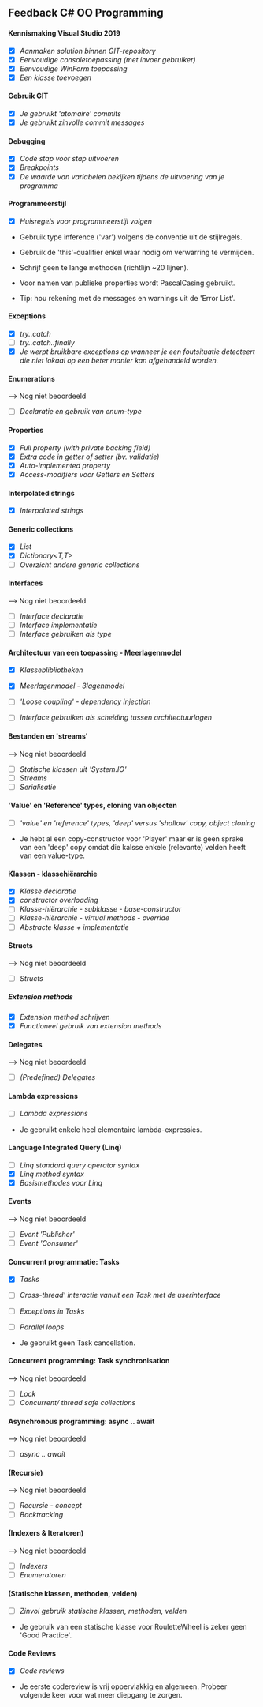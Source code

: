 
## Feedback C# OO Programming


#### Kennismaking Visual Studio 2019


- [x] *Aanmaken solution binnen GIT-repository*
- [x] *Eenvoudige consoletoepassing (met invoer gebruiker)*
- [x] *Eenvoudige WinForm toepassing*
- [x] *Een klasse toevoegen*

#### Gebruik GIT

- [x] *Je gebruikt 'atomaire' commits*
- [x] *Je gebruikt zinvolle commit messages*

#### Debugging

- [x] *Code stap voor stap uitvoeren*
- [x] *Breakpoints*
- [x] *De waarde van variabelen bekijken tijdens de uitvoering van je programma*

#### Programmeerstijl

- [x] *Huisregels voor programmeerstijl volgen*

* Gebruik type inference ('var') volgens de conventie uit de stijlregels.
* Gebruik de 'this'-qualifier enkel waar nodig om verwarring te vermijden.
* Schrijf geen te lange methoden (richtlijn ~20 lijnen).
* Voor namen van publieke properties wordt PascalCasing gebruikt.
  
* Tip: hou rekening met de messages en warnings uit de 'Error List'.


#### Exceptions

- [x] *try..catch*
- [ ] *try..catch..finally*
- [x] *Je werpt bruikbare exceptions op wanneer je een foutsituatie detecteert die niet lokaal op een beter manier kan afgehandeld worden.*

#### Enumerations

--> Nog niet beoordeeld

- [ ] *Declaratie en gebruik van enum-type*
 
#### Properties

- [x] *Full property (with private backing field)*
- [x] *Extra code in getter of setter (bv. validatie)*
- [x] *Auto-implemented property*
- [x] *Access-modifiers voor Getters en Setters*

#### Interpolated strings

- [x] *Interpolated strings*

#### Generic collections

- [x] *List<T>*
- [x] *Dictionary<T,T>*
- [ ] *Overzicht andere generic collections*

#### Interfaces

--> Nog niet beoordeeld

- [ ] *Interface declaratie*
- [ ] *Interface implementatie*
- [ ] *Interface gebruiken als type*

#### Architectuur van een toepassing - Meerlagenmodel

- [x] *Klasseblibliotheken*
- [x] *Meerlagenmodel - 3lagenmodel*
- [ ] *'Loose coupling' - dependency injection*
- [ ] *Interface gebruiken als scheiding tussen architectuurlagen*



#### Bestanden en 'streams'

--> Nog niet beoordeeld

- [ ] *Statische klassen uit 'System.IO'*
- [ ] *Streams*
- [ ] *Serialisatie*

#### 'Value' en 'Reference' types, cloning van objecten

- [ ] *'value' en 'reference' types, 'deep' versus 'shallow' copy, object cloning*

* Je hebt al een copy-constructor voor 'Player' maar er is geen sprake van een 'deep' copy omdat die kalsse enkele (relevante) velden heeft van een value-type.

#### Klassen - klassehiërarchie

- [x] *Klasse declaratie*
- [x] *constructor overloading*
- [ ] *Klasse-hiërarchie - subklasse - base-constructor*
- [ ] *Klasse-hiërarchie - virtual methods - override*
- [ ] *Abstracte klasse + implementatie*

#### Structs

--> Nog niet beoordeeld

- [ ] *Structs*

##### Extension methods

- [x] *Extension method schrijven*
- [x] *Functioneel gebruik van extension methods*

#### Delegates

--> Nog niet beoordeeld

- [ ] *(Predefined) Delegates*

#### Lambda expressions

- [ ] *Lambda expressions*

* Je gebruikt enkele heel elementaire lambda-expressies.

#### Language Integrated Query (Linq)

- [ ] *Linq standard query operator syntax*
- [x] *Linq method syntax*
- [x] *Basismethodes voor Linq*

#### Events

--> Nog niet beoordeeld

- [ ] *Event 'Publisher'*
- [ ] *Event 'Consumer'*

#### Concurrent programmatie: Tasks

- [x] *Tasks*
- [ ] *Cross-thread' interactie vanuit een Task met de userinterface*
- [ ] *Exceptions in Tasks*
- [ ] *Parallel loops*
 

* Je gebruikt geen Task cancellation.

#### Concurrent programming: Task synchronisation

--> Nog niet beoordeeld

- [ ] *Lock*
- [ ] *Concurrent/ thread safe collections*

#### Asynchronous programming: async .. await

--> Nog niet beoordeeld

- [ ] *async .. await*

#### (Recursie)

--> Nog niet beoordeeld

- [ ] *Recursie - concept*
- [ ] *Backtracking*

#### (Indexers & Iteratoren)
 
--> Nog niet beoordeeld

- [ ] *Indexers*
- [ ] *Enumeratoren*

#### (Statische klassen, methoden, velden)

- [ ] *Zinvol gebruik statische klassen, methoden, velden*

* Je gebruik van een statische klasse voor RouletteWheel is zeker geen 'Good Practice'.

#### Code Reviews

- [x] *Code reviews*

* Je eerste codereview is vrij oppervlakkig en algemeen. Probeer volgende keer voor wat meer diepgang te zorgen.
